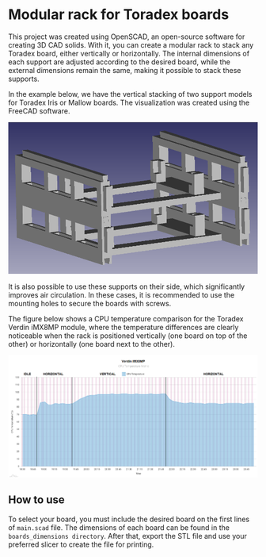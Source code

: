 # Modular rack for Toradex boards

This project was created using OpenSCAD, an open-source software for creating 3D CAD solids. With it, you can create a modular rack to stack any Toradex board, either vertically or horizontally. The internal dimensions of each support are adjusted according to the desired board, while the external dimensions remain the same, making it possible to stack these supports.

In the example below, we have the vertical stacking of two support models for Toradex Iris or Mallow boards. The visualization was created using the FreeCAD software.

<img src="example_iris.png" width="1000">

It is also possible to use these supports on their side, which significantly improves air circulation. In these cases, it is recommended to use the mounting holes to secure the boards with screws.

The figure below shows a CPU temperature comparison for the Toradex Verdin iMX8MP module, where the temperature differences are clearly noticeable when the rack is positioned vertically (one board on top of the other) or horizontally (one board next to the other).

<img src="temperatures.png" width="1000">

## How to use

To select your board, you must include the desired board on the first lines of `main.scad` file. The dimensions of each board can be found in the `boards_dimensions directory`. After that, export the STL file and use your preferred slicer to create the file for printing.

